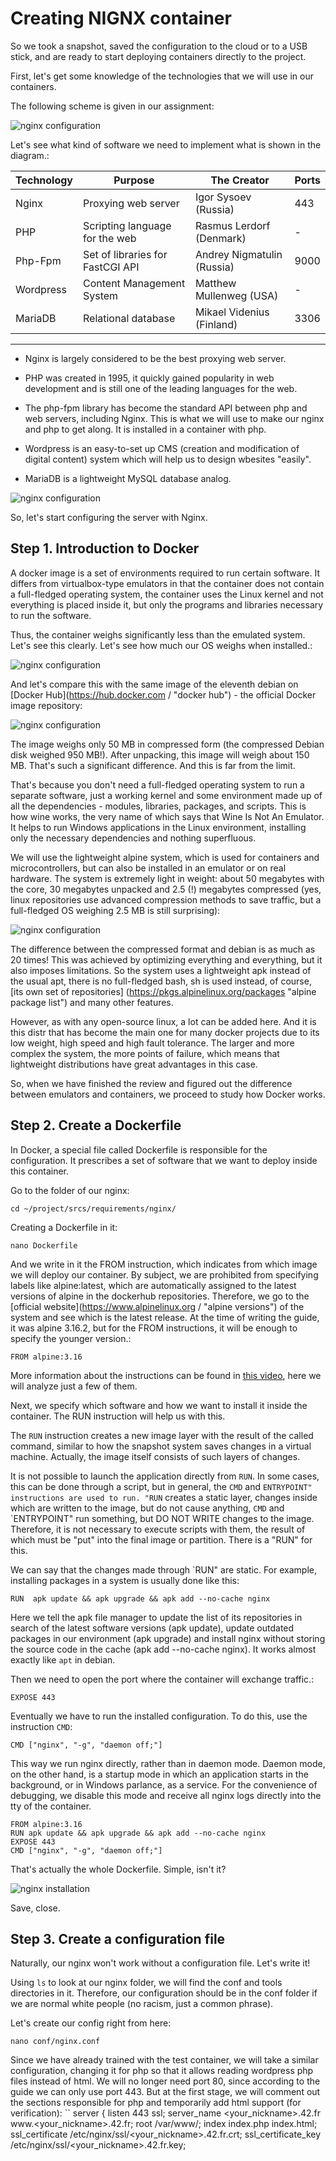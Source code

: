 # Creating NIGNX container

So we took a snapshot, saved the configuration to the cloud or to a USB stick, and are ready to start deploying containers directly to the project.

First, let's get some knowledge of the technologies that we will use in our containers.

The following scheme is given in our assignment:

![nginx configuration](media/nginx_deploy/step_1.png)

Let's see what kind of software we need to implement what is shown in the diagram.:

Technology | Purpose | The Creator | Ports
------ | ------ | ------ | ------ | 
Nginx | Proxying web server | Igor Sysoev (Russia) | 443 |
PHP	| Scripting language for the web | Rasmus Lerdorf (Denmark) | - |
Php-Fpm | Set of libraries for FastCGI API | Andrey Nigmatulin (Russia) | 9000 |
Wordpress | Content Management System | Matthew Mullenweg (USA) | - |
MariaDB | Relational database | Mikael Videnius (Finland) | 3306 |
---

- Nginx is largely considered to be the best proxying web server.

- PHP was created  in 1995, it quickly gained popularity in web development and is still one of the leading languages for the web.

- The php-fpm library has become the standard API between php and web servers, including Nginx. This is what we will use to make our nginx and php to get along. It is installed in a container with php.

- Wordpress is an easy-to-set up CMS (creation and modification of digital content) system which will help us to design wbesites "easily".

- MariaDB is a lightweight MySQL database analog.

![nginx configuration](media/nginx_deploy/step_0.png)

So, let's start configuring the server with Nginx.

## Step 1. Introduction to Docker

A docker image is a set of environments required to run certain software. It differs from virtualbox-type emulators in that the container does not contain a full-fledged operating system, the container uses the Linux kernel and not everything is placed inside it, but only the programs and libraries necessary to run the software.

Thus, the container weighs significantly less than the emulated system. Let's see this clearly. Let's see how much our OS weighs when installed.:

![nginx configuration](media/nginx_deploy/step_2.png)

And let's compare this with the same image of the eleventh debian on [Docker Hub](https://hub.docker.com / "docker hub") - the official Docker image repository:

![nginx configuration](media/nginx_deploy/step_3.png)

The image weighs only 50 MB in compressed form (the compressed Debian disk weighed 950 MB!). After unpacking, this image will weigh about 150 MB. That's such a significant difference. And this is far from the limit.

That's because you don't need a full-fledged operating system to run a separate software, just a working kernel and some environment made up of all the dependencies - modules, libraries, packages, and scripts. This is how wine works, the very name of which says that Wine Is Not An Emulator. It helps to run Windows applications in the Linux environment, installing only the necessary dependencies and nothing superfluous.

We will use the lightweight alpine system, which is used for containers and microcontrollers, but can also be installed in an emulator or on real hardware. The system is extremely light in weight: about 50 megabytes with the core, 30 megabytes unpacked and 2.5 (!) megabytes compressed (yes, linux repositories use advanced compression methods to save traffic, but a full-fledged OS weighing 2.5 MB is still surprising):

![nginx configuration](media/nginx_deploy/step_7.png)

The difference between the compressed format and debian is as much as 20 times! This was achieved by optimizing everything and everything, but it also imposes limitations. So the system uses a lightweight apk instead of the usual apt, there is no full-fledged bash, sh is used instead, of course, [its own set of repositories] (https://pkgs.alpinelinux.org/packages "alpine package list") and many other features.

However, as with any open-source linux, a lot can be added here. And it is this distr that has become the main one for many docker projects due to its low weight, high speed and high fault tolerance. The larger and more complex the system, the more points of failure, which means that lightweight distributions have great advantages in this case.

So, when we have finished the review and figured out the difference between emulators and containers, we proceed to study how Docker works.

## Step 2. Create a Dockerfile

In Docker, a special file called Dockerfile is responsible for the configuration. It prescribes a set of software that we want to deploy inside this container.

Go to the folder of our nginx:

```cd ~/project/srcs/requirements/nginx/```

Creating a Dockerfile in it:

```nano Dockerfile```

And we write in it the FROM instruction, which indicates from which image we will deploy our container. By subject, we are prohibited from specifying labels like alpine:latest, which are automatically assigned to the latest versions of alpine in the dockerhub repositories. Therefore, we go to the [official website](https://www.alpinelinux.org / "alpine versions") of the system and see which is the latest release. At the time of writing the guide, it was alpine 3.16.2, but for the FROM instructions, it will be enough to specify the younger version.:

```FROM alpine:3.16```

More information about the instructions can be found in [this video](https://www.youtube.com/watch?v=wskg5903K8I "docker by Anton Pavlenko"), here we will analyze just a few of them.

Next, we specify which software and how we want to install it inside the container. The RUN instruction will help us with this.

The `RUN` instruction creates a new image layer with the result of the called command, similar to how the snapshot system saves changes in a virtual machine. Actually, the image itself consists of such layers of changes.

It is not possible to launch the application directly from `RUN`. In some cases, this can be done through a script, but in general, the `CMD` and `ENTRYPOINT" instructions are used to run. "RUN` creates a static layer, changes inside which are written to the image, but do not cause anything, `CMD` and `ENTRYPOINT" run something, but DO NOT WRITE changes to the image. Therefore, it is not necessary to execute scripts with them, the result of which must be "put" into the final image or partition. There is a "RUN" for this.

We can say that the changes made through `RUN" are static. For example, installing packages in a system is usually done like this:

```RUN	apk update && apk upgrade && apk add --no-cache nginx```

Here we tell the apk file manager to update the list of its repositories in search of the latest software versions (apk update), update outdated packages in our environment (apk upgrade) and install nginx without storing the source code in the cache (apk add --no-cache nginx). It works almost exactly like `apt` in debian.

Then we need to open the port where the container will exchange traffic.:

```EXPOSE 443```

Eventually we have to run the installed configuration. To do this, use the instruction ``CMD``:

```CMD ["nginx", "-g", "daemon off;"]```

This way we run nginx directly, rather than in daemon mode. Daemon mode, on the other hand, is a startup mode in which an application starts in the background, or in Windows parlance, as a service. For the convenience of debugging, we disable this mode and receive all nginx logs directly into the tty of the container.

```
FROM alpine:3.16
RUN	apk update && apk upgrade && apk add --no-cache nginx
EXPOSE 443
CMD ["nginx", "-g", "daemon off;"]
```
That's actually the whole Dockerfile. Simple, isn't it?

![nginx installation](media/stickers/easy.png)

Save, close.

## Step 3. Create a configuration file

Naturally, our nginx won't work without a configuration file. Let's write it!

Using `ls` to look at our nginx folder, we will find the conf and tools directories in it. Therefore, our configuration should be in the conf folder if we are normal white people (no racism, just a common phrase).

Let's create our config right from here:

```nano conf/nginx.conf```

Since we have already trained with the test container, we will take a similar configuration, changing it for php so that it allows reading wordpress php files instead of html. We will no longer need port 80, since according to the guide we can only use port 443. But at the first stage, we will comment out the sections responsible for php and temporarily add html support (for verification):
``
server {
    listen      443 ssl;
    server_name  <your_nickname>.42.fr www.<your_nickname>.42.fr;
    root    /var/www/;
    index index.php index.html;
    ssl_certificate     /etc/nginx/ssl/<your_nickname>.42.fr.crt;
    ssl_certificate_key /etc/nginx/ssl/<your_nickname>.42.fr.key;
